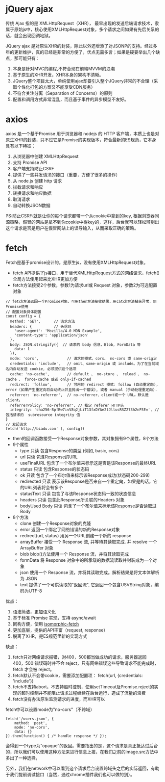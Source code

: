 # jQuery ajax

传统 Ajax 指的是 XMLHttpRequest（XHR）， 最早出现的发送后端请求技术，隶属于原始js中，核心使用XMLHttpRequest对象，多个请求之间如果有先后关系的话，就会出现回调地狱。

JQuery ajax 是对原生XHR的封装，除此以外还增添了对JSONP的支持。经过多年的更新维护，真的已经是非常的方便了，优点无需多言；如果是硬要举出几个缺点，那可能只有：

1. 本身是针对MVC的编程,不符合现在前端MVVM的浪潮
2. 基于原生的XHR开发，XHR本身的架构不清晰。
3. JQuery整个项目太大，单纯使用ajax却要引入整个JQuery非常的不合理（采取个性化打包的方案又不能享受CDN服务）
4. 不符合关注分离（Separation of Concerns）的原则
5. 配置和调用方式非常混乱，而且基于事件的异步模型不友好。


# axios

axios 是一个基于Promise 用于浏览器和 nodejs 的 HTTP 客户端，本质上也是对原生XHR的封装，只不过它是Promise的实现版本，符合最新的ES规范，它本身具有以下特征：

1. 从浏览器中创建 XMLHttpRequest
2. 支持 Promise API
3. 客户端支持防止CSRF
4. 提供了一些并发请求的接口（重要，方便了很多的操作）
5. 从 node.js 创建 http 请求
6. 拦截请求和响应
7. 转换请求和响应数据
8. 取消请求
9. 自动转换JSON数据

PS:防止CSRF:就是让你的每个请求都带一个从cookie中拿到的key, 根据浏览器同源策略，假冒的网站是拿不到你cookie中得key的，这样，后台就可以轻松辨别出这个请求是否是用户在假冒网站上的误导输入，从而采取正确的策略。


# fetch

Fetch是基于promise设计的。是原生js，没有使用XMLHttpRequest对象。

- fetch API提供了js接口，用于替代XMLHttpRequest方式的网络请求，fetch()全局方法使用起来比XHR更加方便
- fetch方法接受2个参数，参数1为请求url或 Request 对象，参数2为可选配置对象

```
// fetch方法返回一个Promise对象，可用then方法接收结果，用catch方法捕获异常，同Promise使用
// 配置对象具体配置
const config = {
  method: 'GET',      // 请求方法
  headers: {          // 头信息
    'user-agent': 'Mozilla/4.0 MDN Example',
    'content-type': 'application/json'
  },
  body: JSON.stringify({  // 请求的 body 信息，Blob, FormData 等
    data: 1
  }),
  mode: 'cors',             // 请求的模式，cors、 no-cors 或 same-origin
  credentials: 'include',   // omit、same-origin 或 include。为了在当前域名内自动发送 cookie, 必须提供这个选项
  cache: 'no-cache',        // default 、 no-store 、 reload 、 no-cache 、 force-cache 或者 only-if-cached
  redirect: 'follow',       // 可用的 redirect 模式: follow (自动重定向), error (如果产生重定向将自动终止并且抛出一个错误), 或者 manual (手动处理重定向).
  referrer: 'no-referrer',  // no-referrer、client或一个 URL。默认是 client。
  referrerPolicy: 'no-referrer', // 指定 referer HTTP头
  integrity: 'sha256-BpfBw7ivV8q2jLiT13fxDYAe2tJllusRSZ273h2nFSE=', // 包括请求的  subresource integrity 值
}
// 发起请求
fetch('http://biadu.com' [, config])
```

- then的回调函数接受一个Response对象参数，其对象拥有9个属性，8个方法
- 9个属性
  - type 只读 包含Response的类型 (例如, basic, cors)
  - url 只读 包含Response的URL
  - useFinalURL 包含了一个布尔值来标示这是否是该Response的最终URL
  - status 只读 包含Response的状态码
  - ok 只读 包含了一个布尔值来标示该Response成功(状态码200-299)
  - redirected 只读 表示该Response是否来自一个重定向，如果是的话，它的URL列表将会有多个
  - statusText 只读 包含了与该Response状态码一致的状态信息
  - headers 只读 包含此Response所关联的Headers 对象
  - bodyUsed Body 只读 包含了一个布尔值来标示该Response是否读取过Body
- 8个方法
  - clone 创建一个Response对象的克隆
  - error 返回一个绑定了网络错误的新的Response对象
  - redirect(url, status) 用另一个URL创建一个新的 response
  - arrayBuffer 接受一个 Response 流, 并等待其读取完成. 并 resolve 一个 ArrayBuffer 对象
  - blob  blob()方法使用一个 Response 流，并将其读取完成
  - formData 将 Response 对象中的所承载的数据流读取并封装成为一个对象
  - json 使用一个 Response 流，并将其读取完成。解析结果是将文本体解析为 JSON
  - text 提供了一个可供读取的"返回流", 它返回一个包含USVString对象，编码为UTF-8



优点：

1.  语法简洁，更加语义化
2.  基于标准 Promise 实现，支持 async/await
3.  同构方便，使用 [isomorphic-fetch](https://github.com/matthew-andrews/isomorphic-fetch)
4.  更加底层，提供的API丰富（request, response）
5.  脱离了XHR，是ES规范里新的实现方式

缺点：

1. fetch只对网络请求报错，对400，500都当做成功的请求，服务器返回 400，500 错误码时并不会 reject，只有网络错误这些导致请求不能完成时，fetch 才会被 reject。
2. fetch默认不会带cookie，需要添加配置项： fetch(url, {credentials: 'include'})
3. fetch不支持abort，不支持超时控制，使用setTimeout及Promise.reject的实现的超时控制并不能阻止请求过程继续在后台运行，造成了流量的浪费
4. fetch没有办法原生监测请求的进度，而XHR可以



fetch中可以设置mode为"no-cors"（不跨域）

```
fetch('/users.json', {
    method: 'post', 
    mode: 'no-cors',
    data: {}
}).then(function() { /* handle response */ });
```

会得到一个type为“opaque”的返回。需要指出的是，这个请求是真正抵达过后台的，所以我们可以使用这种方法来进行信息上报，在我们之前的image.src方法中多出了一种选择，

另外，我们在network中可以看到这个请求后台设置跨域头之后的实际返回，有助于我们提前调试接口（当然，通过chrome插件我们也可以做的到）。
